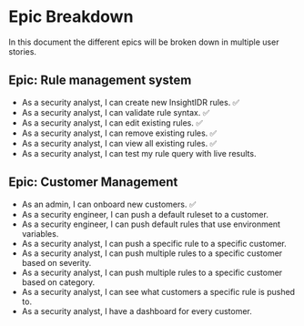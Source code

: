 # Epic Breakdown
In this document the different epics will be broken down in multiple user stories.

## Epic: Rule management system
- As a security analyst, I can create new InsightIDR rules. ✅
- As a security analyst, I can validate rule syntax. ✅
- As a security analyst, I can edit existing rules. ✅
- As a security analyst, I can remove existing rules. ✅
- As a security analyst, I can view all existing rules. ✅
- As a security analyst, I can test my rule query with live results.

## Epic: Customer Management
- As an admin, I can onboard new customers. ✅
- As a security engineer, I can push a default ruleset to a customer.
- As a security engineer, I can push default rules that use environment variables.
- As a security analyst, I can push a specific rule to a specific customer.
- As a security analyst, I can push multiple rules to a specific customer based on severity.
- As a security analyst, I can push multiple rules to a specific customer based on category.
- As a security analyst, I can see what customers a specific rule is pushed to.
- As a security analyst, I have a dashboard for every customer.